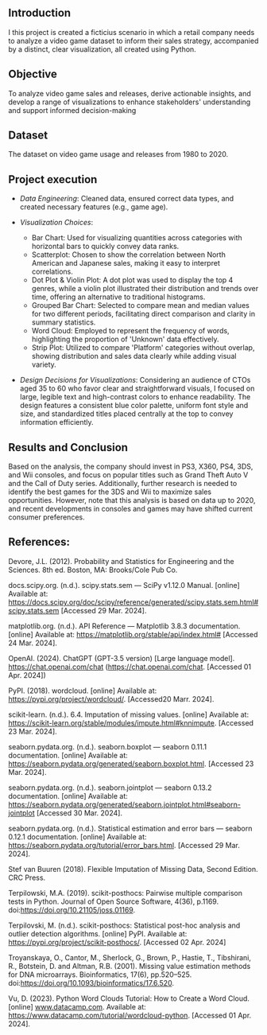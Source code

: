 ## Introduction

I this project is created a ficticius scenario in which a retail company needs to analyze a video game dataset to inform their sales strategy, accompanied by a distinct, clear visualization, all created using Python.

## Objective
To analyze video game sales and releases, derive actionable insights, and develop a range of visualizations to enhance stakeholders' understanding and support informed decision-making

## Dataset

The dataset on video game usage and releases from 1980 to 2020. 

## Project execution

- *Data Engineering*: Cleaned data, ensured correct data types, and created necessary features (e.g., game age).
  
- *Visualization Choices*:

  -  Bar Chart: Used for visualizing quantities across categories with horizontal bars to quickly convey data ranks.
  -  Scatterplot: Chosen to show the correlation between North American and Japanese sales, making it easy to interpret correlations.
  -  Dot Plot & Violin Plot: A dot plot was used to display the top 4 genres, while a violin plot illustrated their distribution and trends over time, offering an alternative to traditional histograms.
  -  Grouped Bar Chart: Selected to compare mean and median values for two different periods, facilitating direct comparison and clarity in summary statistics.
  -  Word Cloud: Employed to represent the frequency of words, highlighting the proportion of 'Unknown' data effectively.
  -  Strip Plot: Utilized to compare 'Platform' categories without overlap, showing distribution and sales data clearly while adding visual variety.

- *Design Decisions for Visualizations*: Considering an audience of CTOs aged 35 to 60 who favor clear and straightforward visuals, I focused on large, legible text and high-contrast colors to enhance readability. The design features a consistent blue color palette, uniform font style and size, and standardized titles placed centrally at the top to convey information efficiently.

 
## Results and Conclusion

Based on the analysis, the company should invest in PS3, X360, PS4, 3DS, and Wii consoles, and focus on popular titles such as Grand Theft Auto V and the Call of Duty series. Additionally, further research is needed to identify the best games for the 3DS and Wii to maximize sales opportunities. However, note that this analysis is based on data up to 2020, and recent developments in consoles and games may have shifted current consumer preferences.



## References:

Devore, J.L. (2012). Probability and Statistics for Engineering and the Sciences. 8th ed. Boston, MA: Brooks/Cole Pub Co.

docs.scipy.org. (n.d.). scipy.stats.sem — SciPy v1.12.0 Manual. [online] Available at: https://docs.scipy.org/doc/scipy/reference/generated/scipy.stats.sem.html#scipy.stats.sem [Accessed 29 Mar. 2024].

matplotlib.org. (n.d.). API Reference — Matplotlib 3.8.3 documentation. [online] Available at: https://matplotlib.org/stable/api/index.html# [Accessed 24 Mar. 2024].

OpenAI. (2024). ChatGPT (GPT-3.5 version) [Large language model]. https://chat.openai.com/chat (https://chat.openai.com/chat. [Accessed 01 Apr. 2024])

PyPI. (2018). wordcloud. [online] Available at: https://pypi.org/project/wordcloud/. [Accessed20 Marr. 2024].

scikit-learn. (n.d.). 6.4. Imputation of missing values. [online] Available at: https://scikit-learn.org/stable/modules/impute.html#knnimpute. [Accessed 23 Mar. 2024].

seaborn.pydata.org. (n.d.). seaborn.boxplot — seaborn 0.11.1 documentation. [online] Available at: https://seaborn.pydata.org/generated/seaborn.boxplot.html. [Accessed 23 Mar. 2024].

seaborn.pydata.org. (n.d.). seaborn.jointplot — seaborn 0.13.2 documentation. [online] Available at: https://seaborn.pydata.org/generated/seaborn.jointplot.html#seaborn-jointplot [Accessed 30 Mar. 2024].

seaborn.pydata.org. (n.d.). Statistical estimation and error bars — seaborn 0.12.1 documentation. [online] Available at: https://seaborn.pydata.org/tutorial/error_bars.html. [Accessed 29 Mar. 2024].

Stef van Buuren (2018). Flexible Imputation of Missing Data, Second Edition. CRC Press.

Terpilowski, M.A. (2019). scikit-posthocs: Pairwise multiple comparison tests in Python. Journal of Open Source Software, 4(36), p.1169. doi:https://doi.org/10.21105/joss.01169.

Terpilovski, M. (n.d.). scikit-posthocs: Statistical post-hoc analysis and outlier detection algorithms. [online] PyPI. Available at: https://pypi.org/project/scikit-posthocs/. [Accessed 02 Apr. 2024]

Troyanskaya, O., Cantor, M., Sherlock, G., Brown, P., Hastie, T., Tibshirani, R., Botstein, D. and Altman, R.B. (2001). Missing value estimation methods for DNA microarrays. Bioinformatics, 17(6), pp.520–525. doi:https://doi.org/10.1093/bioinformatics/17.6.520.

Vu, D. (2023). Python Word Clouds Tutorial: How to Create a Word Cloud. [online] www.datacamp.com. Available at: https://www.datacamp.com/tutorial/wordcloud-python. [Accessed 01 Apr. 2024].

